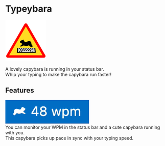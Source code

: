 # Typeybara

<img src="./img/logo.png" width="128" height="128">

A lovely capybara is running in your status bar.  
Whip your typing to make the capybara run faster!

## Features

![showcase](./img/showcase.gif)  
You can monitor your WPM in the status bar and a cute capybara running with you.  
This capybara picks up pace in sync with your typing speed.
